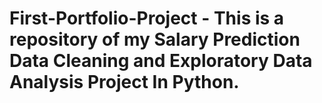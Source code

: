 # First-Portfolio-Project - This is a repository of my Salary Prediction Data Cleaning and Exploratory Data Analysis Project In Python.
